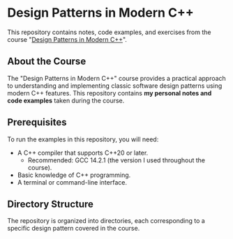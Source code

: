 # Design Patterns in Modern C++

This repository contains notes, code examples, and exercises from the course "[Design Patterns in Modern C++](https://www.udemy.com/share/101Zc03@iknds3AzKdjB4JzKT_xifKNdXe6hlia4Utnh-xlFdsk4qHEJuPAkQOucON1XY_Xe2w==/)".

## About the Course

The "Design Patterns in Modern C++" course provides a practical approach to understanding and implementing classic software design patterns using modern C++ features. This repository contains **my personal notes and code examples** taken during the course.

## Prerequisites

To run the examples in this repository, you will need:

-   A C++ compiler that supports C++20 or later.
    - Recommended: GCC 14.2.1 (the version I used throughout the course).
-   Basic knowledge of C++ programming.
-   A terminal or command-line interface.

## Directory Structure

The repository is organized into directories, each corresponding to a specific design pattern covered in the course.

